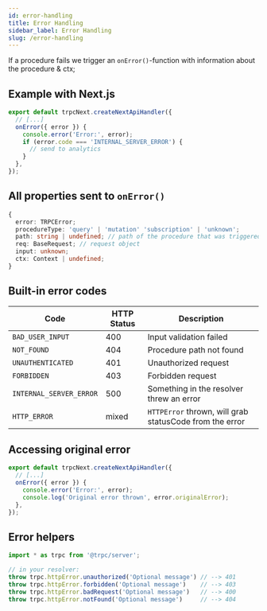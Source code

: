```yaml
---
id: error-handling
title: Error Handling
sidebar_label: Error Handling
slug: /error-handling
---
```


If a procedure fails we trigger an `onError()`-function with information about the procedure & ctx;

## Example with Next.js

```ts
export default trpcNext.createNextApiHandler({
  // [...]
  onError({ error }) {
    console.error('Error:', error);
    if (error.code === 'INTERNAL_SERVER_ERROR') {
      // send to analytics
    }
  },
});
```

## All properties sent to `onError()`

```ts
{
  error: TRPCError;
  procedureType: 'query' | 'mutation' 'subscription' | 'unknown';
  path: string | undefined; // path of the procedure that was triggered
  req: BaseRequest; // request object
  input: unknown;
  ctx: Context | undefined;
}
```

## Built-in error codes


| Code                    | HTTP Status | Description                                             |
| ----------------------- | ----------- | ------------------------------------------------------- |
| `BAD_USER_INPUT`        | 400         | Input validation failed                                 |
| `NOT_FOUND`             | 404         | Procedure path not found                                |
| `UNAUTHENTICATED`       | 401         | Unauthorized request                                    |
| `FORBIDDEN`             | 403         | Forbidden request                                       |
| `INTERNAL_SERVER_ERROR` | 500         | Something in the resolver threw an error                |
| `HTTP_ERROR`            | mixed       | `HTTPError` thrown, will grab statusCode from the error |


## Accessing original error

```ts
export default trpcNext.createNextApiHandler({
  // [...]
  onError({ error }) {
    console.error('Error:', error);
    console.log('Original error thrown', error.originalError);
  },
});
```


## Error helpers

```ts
import * as trpc from '@trpc/server';

// in your resolver:
throw trpc.httpError.unauthorized('Optional message') // --> 401
throw trpc.httpError.forbidden('Optional message')    // --> 403
throw trpc.httpError.badRequest('Optional message')   // --> 400
throw trpc.httpError.notFound('Optional message')     // --> 404
```
